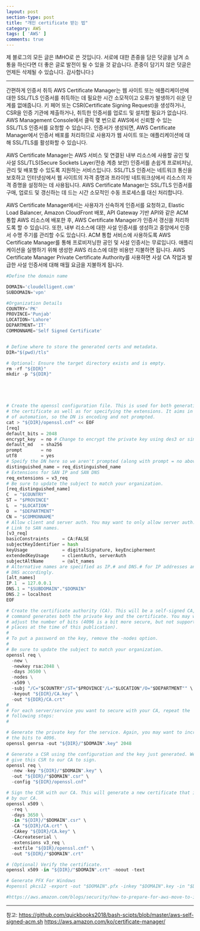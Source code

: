 ```yaml
---
layout: post
section-type: post
title: "개인 certificate 받는 법"
category: AWS
tags: [ 'AWS' ]
comments: true
---
```

제 블로그의 모든 글은 IMHO로 쓴 것입니다.
서로에 대한 존중을 담은 덧글을 남겨 소통을 하신다면 더 좋은 글로 발전이 될 수 있을 것 같습니다.
존중이 담기지 않은 덧글은 언제든 삭제될 수 있습니다.
감사합니다:)

---

간편하게 인증서 취득
AWS Certificate Manager는 웹 사이트 또는 애플리케이션에 대한 SSL/TLS 인증서를 취득하는 데 필요한 시간 소모적이고 오류가 발생하기 쉬운 단계를 없애줍니다. 키 페어 또는 CSR(Certificate Signing Request)을 생성하거나, CSR을 인증 기관에 제출하거나, 취득한 인증서를 업로드 및 설치할 필요가 없습니다. AWS Management Console에서 클릭 몇 번으로 AWS에서 신뢰할 수 있는 SSL/TLS 인증서를 요청할 수 있습니다. 인증서가 생성되면, AWS Certificate Manager에서 인증서 배포를 처리하므로 사용자가 웹 사이트 또는 애플리케이션에 대해 SSL/TLS를 활성화할 수 있습니다.


AWS Certificate Manager는 AWS 서비스 및 연결된 내부 리소스에 사용할 공인 및 사설 SSL/TLS(Secure Sockets Layer/전송 계층 보안) 인증서를 손쉽게 프로비저닝, 관리 및 배포할 수 있도록 지원하는 서비스입니다. SSL/TLS 인증서는 네트워크 통신을 보호하고 인터넷상에서 웹 사이트의 자격 증명과 프라이빗 네트워크상에서 리소스의 자격 증명을 설정하는 데 사용됩니다. AWS Certificate Manager는 SSL/TLS 인증서를 구매, 업로드 및 갱신하는 데 드는 시간 소모적인 수동 프로세스를 대신 처리합니다.

AWS Certificate Manager에서는 사용자가 신속하게 인증서를 요청하고, Elastic Load Balancer, Amazon CloudFront 배포, API Gateway 기반 API와 같은 ACM 통합 AWS 리소스에 배포한 후, AWS Certificate Manager가 인증서 갱신을 처리하도록 할 수 있습니다. 또한, 내부 리소스에 대한 사설 인증서를 생성하고 중앙에서 인증서 수명 주기를 관리할 수도 있습니다. ACM 통합 서비스에 사용하도록 AWS Certificate Manager를 통해 프로비저닝한 공인 및 사설 인증서는 무료입니다. 애플리케이션을 실행하기 위해 생성한 AWS 리소스에 대한 비용만 지불하면 됩니다. AWS Certificate Manager Private Certificate Authority를 사용하면 사설 CA 작업과 발급한 사설 인증서에 대해 매월 요금을 지불하게 됩니다.

``` python
#Define the domain name

DOMAIN='cloudelligent.com'
SUBDOMAIN='vpn'

#Organization Details
COUNTRY='PK'
PROVINCE='Punjab'
LOCATION='Lahore'
DEPARTMENT='IT'
COMMONNAME='Self Signed Certificate'


# Define where to store the generated certs and metadata.
DIR="$(pwd)/tls"

# Optional: Ensure the target directory exists and is empty.
rm -rf "${DIR}"
mkdir -p "${DIR}"





# Create the openssl configuration file. This is used for both generating
# the certificate as well as for specifying the extensions. It aims in favor
# of automation, so the DN is encoding and not prompted.
cat > "${DIR}/openssl.cnf" << EOF
[req]
default_bits = 2048
encrypt_key  = no # Change to encrypt the private key using des3 or similar
default_md   = sha256
prompt       = no
utf8         = yes
# Speify the DN here so we aren't prompted (along with prompt = no above).
distinguished_name = req_distinguished_name
# Extensions for SAN IP and SAN DNS
req_extensions = v3_req
# Be sure to update the subject to match your organization.
[req_distinguished_name]
C  = "$COUNTRY"
ST = "$PROVINCE"
L  = "$LOCATION"
O  = "$DEPARTMENT"
CN = "$COMMONNAME"
# Allow client and server auth. You may want to only allow server auth.
# Link to SAN names.
[v3_req]
basicConstraints     = CA:FALSE
subjectKeyIdentifier = hash
keyUsage             = digitalSignature, keyEncipherment
extendedKeyUsage     = clientAuth, serverAuth
subjectAltName       = @alt_names
# Alternative names are specified as IP.# and DNS.# for IP addresses and
# DNS accordingly.
[alt_names]
IP.1  = 127.0.0.1
DNS.1 = "$SUBDOMAIN"."$DOMAIN"
DNS.2 = localhost
EOF

# Create the certificate authority (CA). This will be a self-signed CA, and this
# command generates both the private key and the certificate. You may want to
# adjust the number of bits (4096 is a bit more secure, but not supported in all
# places at the time of this publication).
#
# To put a password on the key, remove the -nodes option.
#
# Be sure to update the subject to match your organization.
openssl req \
  -new \
  -newkey rsa:2048 \
  -days 36500 \
  -nodes \
  -x509 \
  -subj "/C="$COUNTRY"/ST="$PROVINCE"/L="$LOCATION"/O="$DEPARTMENT"" \
  -keyout "${DIR}/CA.key" \
  -out "${DIR}/CA.crt"
#
# For each server/service you want to secure with your CA, repeat the
# following steps:
#

# Generate the private key for the service. Again, you may want to increase
# the bits to 4096.
openssl genrsa -out "${DIR}/"$DOMAIN".key" 2048

# Generate a CSR using the configuration and the key just generated. We will
# give this CSR to our CA to sign.
openssl req \
  -new -key "${DIR}/"$DOMAIN".key" \
  -out "${DIR}/"$DOMAIN".csr" \
  -config "${DIR}/openssl.cnf"

# Sign the CSR with our CA. This will generate a new certificate that is signed
# by our CA.
openssl x509 \
  -req \
  -days 3650 \
  -in "${DIR}/"$DOMAIN".csr" \
  -CA "${DIR}/CA.crt" \
  -CAkey "${DIR}/CA.key" \
  -CAcreateserial \
  -extensions v3_req \
  -extfile "${DIR}/openssl.cnf" \
  -out "${DIR}/"$DOMAIN".crt"

# (Optional) Verify the certificate.
openssl x509 -in "${DIR}/"$DOMAIN".crt" -noout -text

# Generate PFX For Windows
#openssl pkcs12 -export -out "$DOMAIN".pfx -inkey "$DOMAIN".key -in "$DOMAIN".crt

#https://aws.amazon.com/blogs/security/how-to-prepare-for-aws-move-to-its-own-certificate-authority/
```
---
참고: https://github.com/quickbooks2018/bash-scipts/blob/master/aws-self-signed-acm.sh
https://aws.amazon.com/ko/certificate-manager/
